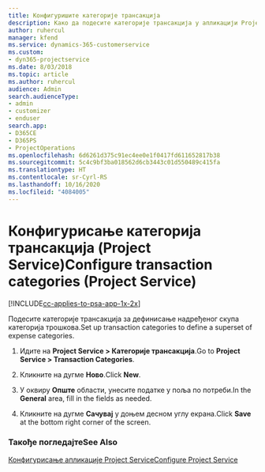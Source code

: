 ```yaml
---
title: Конфигуришите категорије трансакција
description: Како да подесите категорије трансакција у апликацији Project Service
author: ruhercul
manager: kfend
ms.service: dynamics-365-customerservice
ms.custom:
- dyn365-projectservice
ms.date: 8/03/2018
ms.topic: article
ms.author: ruhercul
audience: Admin
search.audienceType:
- admin
- customizer
- enduser
search.app:
- D365CE
- D365PS
- ProjectOperations
ms.openlocfilehash: 6d6261d375c91ec4ee0e1f0417fd611652817b38
ms.sourcegitcommit: 5c4c9bf3ba018562d6cb3443c01d550489c415fa
ms.translationtype: HT
ms.contentlocale: sr-Cyrl-RS
ms.lasthandoff: 10/16/2020
ms.locfileid: "4084005"
---
```

# <a name="configure-transaction-categories-project-service"></a><span data-ttu-id="9e258-103">Конфигурисање категорија трансакција (Project Service)</span><span class="sxs-lookup"><span data-stu-id="9e258-103">Configure transaction categories (Project Service)</span></span>

[!INCLUDE[cc-applies-to-psa-app-1x-2x](../includes/cc-applies-to-psa-app-1x-2x.md)]

<span data-ttu-id="9e258-104">Подесите категорије трансакција за дефинисање надређеног скупа категорија трошкова.</span><span class="sxs-lookup"><span data-stu-id="9e258-104">Set up transaction categories to define a superset of expense categories.</span></span>  
  
1.  <span data-ttu-id="9e258-105">Идите на **Project Service > Категорије трансакција**.</span><span class="sxs-lookup"><span data-stu-id="9e258-105">Go to **Project Service > Transaction Categories**.</span></span>  
  
2.  <span data-ttu-id="9e258-106">Кликните на дугме **Ново**.</span><span class="sxs-lookup"><span data-stu-id="9e258-106">Click **New**.</span></span>  
  
3.  <span data-ttu-id="9e258-107">У оквиру **Опште** области, унесите податке у поља по потреби.</span><span class="sxs-lookup"><span data-stu-id="9e258-107">In the **General** area, fill in the fields as needed.</span></span>  
  
4.  <span data-ttu-id="9e258-108">Кликните на дугме **Сачувај** у доњем десном углу екрана.</span><span class="sxs-lookup"><span data-stu-id="9e258-108">Click **Save** at the bottom right corner of the screen.</span></span>  
  
### <a name="see-also"></a><span data-ttu-id="9e258-109">Такође погледајте</span><span class="sxs-lookup"><span data-stu-id="9e258-109">See Also</span></span>  
 [<span data-ttu-id="9e258-110">Конфигурисање апликације Project Service</span><span class="sxs-lookup"><span data-stu-id="9e258-110">Configure Project Service</span></span>](../psa/configure.md)

